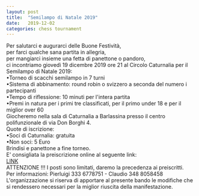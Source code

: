 ```yaml
---
layout: post
title:  "Semilampo di Natale 2019"
date:   2019-12-02
categories: chess tournament
---
```

  
Per salutarci e augurarci delle Buone Festività,  
per farci qualche sana partita in allegria,  
per mangiarci insieme una fetta di panettone o pandoro,  
ci incontriamo giovedì 19 dicembre 2019 ore 21 al Circolo Caturnalia per il Semilampo di Natale 2019:  
•Torneo di scacchi semilampo in 7 turni   
•Sistema di abbinamento: round robin o svizzero a seconda del numero i partecipanti  
•Tempo di riflessione: 10 minuti per l'intera partita  
•Premi in natura per i primi tre classificati, per il primo under 18 e per il miglior over 60  
Giocheremo nella sala di Caturnalia a Barlassina presso il centro polifunzionale di via Don Borghi 4.    
Quote di iscrizione:  
•Soci di Caturnalia: gratuita  
•Non soci: 5 Euro  
Brindisi e panettone a fine torneo.     
E’ consigliata la preiscrizione online al seguente link:  
[LINK](http://vesus.org/tournaments/semilampo-di-natale-2019/)  
ATTENZIONE !!! I posti sono limitati, daremo la precedenza ai preiscritti.    
Per informazioni: Pierluigi 333 6778751 - Claudio 348 8058458  
L'organizzazione si riserva di apportare al presente bando le modifiche che si rendessero necessari per la miglior riuscita della manifestazione.  